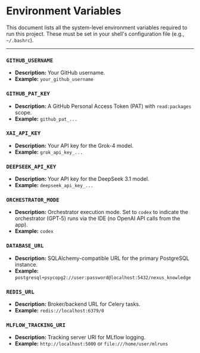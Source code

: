 # Environment Variables

This document lists all the system-level environment variables required to run this project. These must be set in your shell's configuration file (e.g., `~/.bashrc`).

---

### `GITHUB_USERNAME`

- **Description:** Your GitHub username.
- **Example:** `your_github_username`

### `GITHUB_PAT_KEY`

- **Description:** A GitHub Personal Access Token (PAT) with `read:packages` scope.
- **Example:** `github_pat_...`

### `XAI_API_KEY`

- **Description:** Your API key for the Grok-4 model.
- **Example:** `grok_api_key_...`

### `DEEPSEEK_API_KEY`

- **Description:** Your API key for the DeepSeek 3.1 model.
- **Example:** `deepseek_api_key_...`

### `ORCHESTRATOR_MODE`

- **Description:** Orchestrator execution mode. Set to `codex` to indicate the orchestrator (GPT‑5) runs via the IDE (no OpenAI API calls from the app).
- **Example:** `codex`

### `DATABASE_URL`

- **Description:** SQLAlchemy-compatible URL for the primary PostgreSQL instance.
- **Example:** `postgresql+psycopg2://user:password@localhost:5432/nexus_knowledge`

### `REDIS_URL`

- **Description:** Broker/backend URL for Celery tasks.
- **Example:** `redis://localhost:6379/0`

### `MLFLOW_TRACKING_URI`

- **Description:** Tracking server URI for MLflow logging.
- **Example:** `http://localhost:5000` or `file:///home/user/mlruns`
